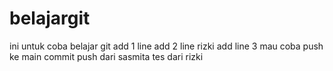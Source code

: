 # belajargit
ini untuk coba belajar git
add 1 line
add 2 line
rizki add line 3
mau coba push ke main
commit push dari sasmita
tes dari rizki